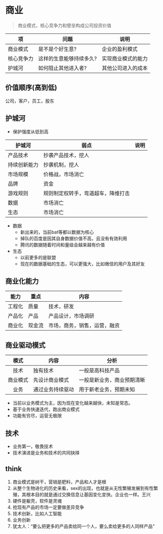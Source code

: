 # 商业
> 商业模式，核心竞争力和壁垒构成公司投资价值

| 项 | 问题 | 说明 |
| - | - | - |
| 商业模式 | 是不是个好生意? | 企业的盈利模式 |
| 核心竞争力 | 这样的生意能够持续多久? | 实现商业模式的能力 |
| 护城河 | 如何阻止其他进入者? | 其他公司进入的成本 |

## 价值顺序(高到低)
公司，客户，员工，股东

## 护城河
* 保护强度从低到高

| 护城河 | 弱点 | 说明 |
| - | - | - |
| 产品技术 | 抄袭产品技术，挖人 |  |
| 持续创新能力 | 抄袭机制，挖人 |  |
| 市场规模 | 价格战，市场消亡 |  |
| 品牌 | 资金 |  |
| 游戏规则 | 规则制定权转手，弯道超车，降维打击 |  |
| 数据 | 市场消亡 |  |
| 生态 | 市场消亡 |  |

* 数据
  * 新出来的，当前bat等都以数据为核心
  * 掉队的百度是因其自身数据价值不高，且没有有效利用
  * 腾讯的数据随着时间和量级会越来越有价值
* 生态
  * 以前更多的是联盟
  * 现在的数据基础的生态，可以更强大，比如微信的用户及其好友

## 商业化能力

| 能力 | 重点 | 内容 |
| :----: | ---- | ---- |
| 工程化 | 质量 | 技术，研发 |
| 产品化 | 产品 | 产品设计，市场调研 |
| 商业化 | 现金流 | 市场，商务，销售，运营，融资 |

## 商业驱动模式

| 模式 | 内容 | 分析 |
| :----: | ---- | ---- |
| 技术 | 独有技术 | 一般是高科技产品 |
| 商业模式 | 先设计商业模式 | 一般是新业务，商业预期清晰 |
| 业务 | 通过业务持续驱动 | 用于新老业务，预期未知 |

* 当前以业务模式为主，因为现在变化越来越快，未知是常态。
* 基于业务快速迭代，跑出商业模式
* 功能有穷尽，运营无极限

## 技术
* 业务第一，敬畏技术
* 技术演进是业务和技术的共同抉择

## think
1. 商业模式是树干，营销是肥料，产品和人才是根
1. 从整个生物进化的历史来看，sex的出现，也就是从无性繁殖发展到有性繁殖，其根本目的就是通过交换信息让基因变化变快。企业也一样。王兴
1. 硬件是躯壳，软件是灵魂
1. 抢现有产品的市场一定要做差异竞争
  1. 技术创新，比如人工智能
  1. 业务创新
1. 犹太人：“要么把更多的产品卖给同一个人，要么卖给更多的人同样产品”
